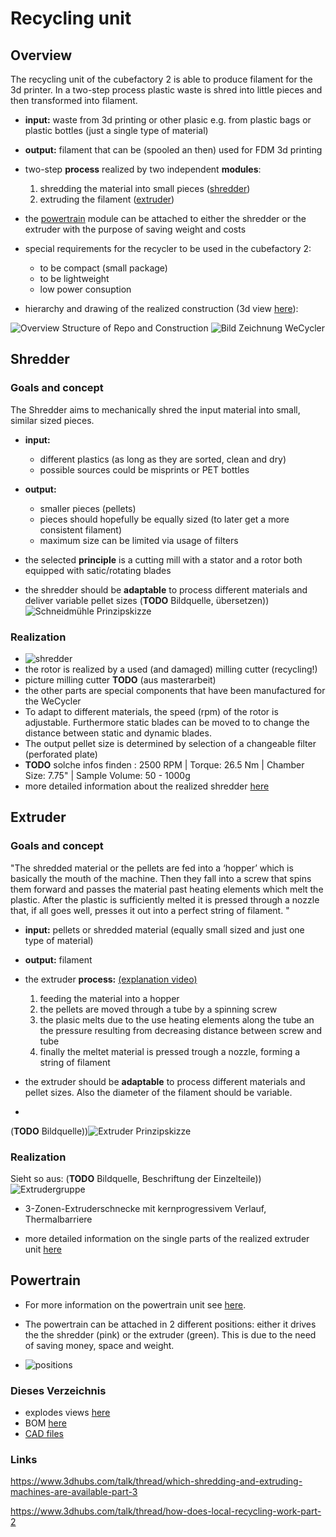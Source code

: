 # Recycling unit
## Overview

 The recycling unit of the cubefactory 2 is able to produce filament for the 3d printer. In a two-step process plastic waste is shred into little pieces and then transformed into filament.

+ __input:__ waste from 3d printing or other plasic e.g. from plastic bags or plastic bottles (just a single type of material)

+ __output:__ filament that can be (spooled an then) used for FDM 3d printing 

+ two-step __process__ realized by two independent __modules__: 
	1. shredding the material into small pieces ([shredder](#Shredder)) 
	2. extruding the filament ([extruder](#Extruder))

+ the [powertrain](#Power) module can be attached to either the shredder or the extruder with the purpose of saving weight and costs

+ special requirements for the recycler to be used in the cubefactory 2:
	+ to be compact (small package)
	+ to be lightweight
	+ low power consuption 

+ hierarchy and drawing of the realized construction (3d view [here](CAD/CAD(stl)/00_00_00-wecycler.STL)):

 ![Overview Structure of Repo and Construction](images/WeCycler_structure.png)
![Bild Zeichnung WeCycler](images/wecycler_foto.jpg)

## Shredder <a name="Shredder"></a>
### Goals and concept
The Shredder aims to mechanically shred the input material into small, similar sized pieces.

+ __input:__ 
	+ different plastics (as long as they are sorted, clean and dry)
	+ possible sources could be misprints or PET bottles
+ __output:__
	+ smaller pieces (pellets)
	+ pieces should hopefully be equally sized (to later get a more consistent filament)
	+ maximum size can be limited via usage of filters
	
+ the selected __principle__ is a cutting mill with a stator and a rotor both equipped with satic/rotating blades 
+ the shredder should be __adaptable__ to process different materials and deliver variable pellet sizes
(__TODO__ Bildquelle, übersetzen))![Schneidmühle Prinzipskizze](images/Schneidmuehle_prinzip_quelle.jpg)


### Realization
+ ![shredder](images/shredder.png)
+ the rotor is realized by a used (and damaged) milling cutter  (recycling!) 
+ picture milling cutter __TODO__ (aus masterarbeit)
+ the other parts are special components that have been manufactured for the WeCycler
+ To adapt to different materials, the speed (rpm) of the rotor is adjustable. Furthermore static blades can be moved to to change the distance between static and dynamic blades.
+ The output pellet size is determined by selection of a changeable filter (perforated plate)
+ __TODO__ solche infos finden :
 2500 RPM | Torque: 26.5 Nm | Chamber Size: 7.75" | Sample Volume: 50 - 1000g
+ more detailed information about the realized shredder [here](Shredder_Info.md)
 
## Extruder <a name="Extruder"></a>
### Goals and concept

"The shredded material or the pellets are fed into a ‘hopper’ which is basically the mouth of the machine. Then they fall into a screw that spins them forward and passes the material past heating elements which melt the plastic. After the plastic is sufficiently melted it is pressed through a nozzle that, if all goes well, presses it out into a perfect string of filament. "

+ __input:__ pellets or shredded material (equally small sized and just one type of material)
+ __output:__ filament
+  the extruder __process:__ [(explanation video)](https://www.youtube.com/watch?v=WaB-dsB1Kfk)

	1. feeding the material into a hopper
	2. the pellets are moved through a tube by a spinning screw
	3. the plasic melts due to the use heating elements along the tube an the pressure resulting from decreasing distance between screw and tube
	4. finally the meltet material is pressed trough a nozzle, forming a string of filament
	 
+ the extruder should be __adaptable__ to process different materials and pellet sizes. Also the diameter of the filament should be variable.
+  
(__TODO__ Bildquelle))![Extruder Prinzipskizze](images/Extruderschema.jpg)

### Realization 
Sieht so aus: (__TODO__ Bildquelle, Beschriftung der Einzelteile))![Extrudergruppe](images/Extruderbaugruppe.jpg)

+ 3-Zonen-Extruderschnecke mit kernprogressivem Verlauf, Thermalbarriere

+ more detailed information on the single parts of the realized extruder unit [here](Extruder_Info.md)
 
## Powertrain <a name="Power"></a>
+ For more information on the powertrain unit see [here](Powertrain_Info.md).
+ The powertrain can be attached in 2 different positions: either it drives the the shredder (pink) or the extruder (green). This is due to the need of saving money, space and weight.

+ ![positions](images/powertrain_positions.jpg)
### Dieses Verzeichnis
+  explodes views [here](CAD/exploded_views)
+  BOM [here](BOM)
+  [CAD files](CAD)

### Links
https://www.3dhubs.com/talk/thread/which-shredding-and-extruding-machines-are-available-part-3

https://www.3dhubs.com/talk/thread/how-does-local-recycling-work-part-2
